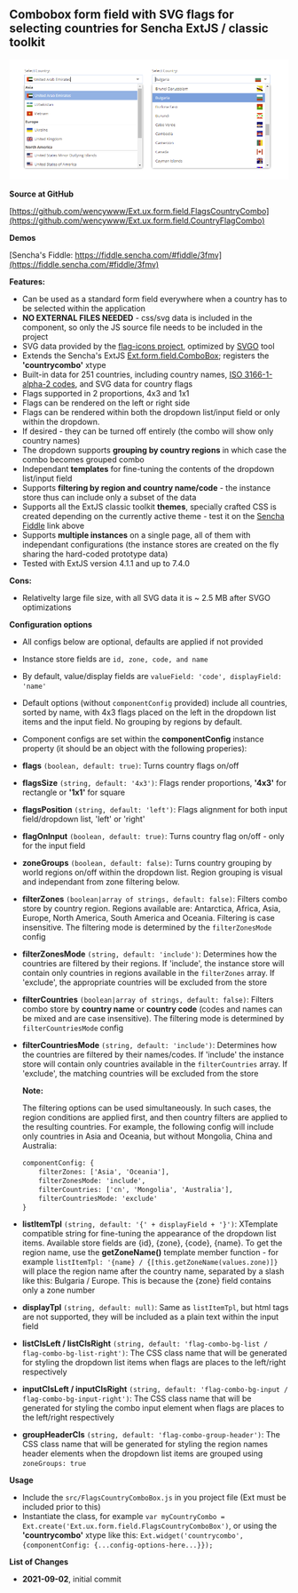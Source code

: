 Combobox form field with SVG flags for selecting countries for Sencha ExtJS / classic toolkit
-------------------------------------

![preview](Ext.ux.form.field.CountryFlagCombo.png)

**Source at GitHub**

[https://github.com/wencywww/Ext.ux.form.field.FlagsCountryCombo](https://github.com/wencywww/Ext.ux.form.field.CountryFlagCombo)



**Demos**

[Sencha's Fiddle: https://fiddle.sencha.com/#fiddle/3fmv](https://fiddle.sencha.com/#fiddle/3fmv)




**Features:**

  * Can be used as a standard form field everywhere when a country has to be selected within the application
  * **NO EXTERNAL FILES NEEDED** - css/svg data is included in the component, so only the JS source file needs to be included in the project
  * SVG data provided by the [flag-icons project](https://flagicons.lipis.dev), optimized by [SVGO](https://github.com/svg/svgo) tool
  * Extends the Sencha's ExtJS [Ext.form.field.ComboBox](https://docs.sencha.com/extjs/7.4.0/classic/Ext.form.field.ComboBox.html); registers the **'countrycombo'** xtype
  * Built-in data for 251 countries, including country names, [ISO 3166-1-alpha-2 codes](https://www.iso.org/obp/ui/#search/code), and SVG data for country flags
  * Flags supported in 2 proportions, 4x3 and 1x1
  * Flags can be rendered on the left or right side
  * Flags can be rendered within both the dropdown list/input field or only within the dropdown.
  * If desired - they can be turned off entirely (the combo will show only country names)
  * The dropdown supports **grouping by country regions** in which case the combo becomes grouped combo
  * Independant **templates** for fine-tuning the contents of the dropdown list/input field
  * Supports **filtering by region and country name/code** - the instance store thus can include only a subset of the data
  * Supports all the ExtJS classic toolkit **themes**, specially crafted CSS is created depending on the currently active theme - test it on the [Sencha Fiddle](https://fiddle.sencha.com/#fiddle/3fmv) link above
  * Supports **multiple instances** on a single page, all of them with independant configurations (the instance stores are created on the fly sharing the hard-coded prototype data)
  * Tested with ExtJS version 4.1.1 and up to 7.4.0


**Cons:**

  * Relativelty large file size, with all SVG data it is ~ 2.5 MB after SVGO optimizations

    
**Configuration options**

  * All configs below are optional, defaults are applied if not provided
  * Instance store fields are `id, zone, code, and name`
  * By default, value/display fields are `valueField: 'code', displayField: 'name'`
  * Default options (without `componentConfig` provided) include all countries, sorted by name, with 4x3 flags placed on the left in the dropdown list items and the input field. No grouping by regions by default.
  * Component configs are set within the **componentConfig** instance property (it should be an object with the following properies):
  

  * **flags** `(boolean, default: true)`: Turns country flags on/off

  * **flagsSize** `(string, default: '4x3')`: Flags render proportions, **'4x3'** for rectangle or **'1x1'** for square

  * **flagsPosition** `(string, default: 'left')`: Flags alignment for both input field/dropdown list, 'left' or 'right'

  * **flagOnInput** `(boolean, default: true)`: Turns country flag on/off - only for the input field

  * **zoneGroups** `(boolean, default: false)`: Turns country grouping by world regions on/off within the dropdown list. Region grouping is visual and independant from zone filtering below.

  * **filterZones** `(boolean|array of strings, default: false)`: Filters combo store by country region. Regions available are: Antarctica, Africa, Asia, Europe, North America, South America and Oceania. Filtering is case insensitive. The filtering mode is determined by the `filterZonesMode` config

  * **filterZonesMode** `(string, default: 'include')`: Determines how the countries are filtered by their regions. If 'include', the instance store will contain only countries in regions available in the `filterZones` array. If 'exclude', the appropriate countries will be excluded from the store

  * **filterCountries** `(boolean|array of strings, default: false)`: Filters combo store by **country name** or **country code** (codes and names can be mixed and are case insensitive). The filtering mode is determined by `filterCountriesMode` config

  * **filterCountriesMode** `(string, default: 'include')`: Determines how the countries are filtered by their names/codes. If 'include' the instance store will contain only countries available in the `filterCountries` array. If 'exclude', the matching countries will be excluded from the store

    **Note:**
    
    The filtering options can be used simultaneously. In such cases, the region conditions are applied first, and then country filters are applied to the resulting countries. For example, the following config will include only countries in Asia and Oceania, but without Mongolia, China and Australia: 
    ```
    componentConfig: {
        filterZones: ['Asia', 'Oceania'], 
        filterZonesMode: 'include', 
        filterCountries: ['cn', 'Mongolia', 'Australia'], 
        filterCountriesMode: 'exclude'
    }
    ```

  * **listItemTpl** `(string, default: '{' + displayField + '}')`: XTemplate compatible string for fine-tuning the appearance of the dropdown list items. Available store fields are {id}, {zone}, {code}, {name}. To get the region name, use the **getZoneName()** template member function - for example `listItemTpl: '{name} / {[this.getZoneName(values.zone)]}` will place the region name after the country name, separated by a slash like this: Bulgaria / Europe. This is because the {zone} field contains only a zone number

  * **displayTpl** `(string, default: null)`: Same as `listItemTpl`, but html tags are not supported, they will be included as a plain text within the input field

  * **listClsLeft / listClsRight** `(string, default: 'flag-combo-bg-list / flag-combo-bg-list-right')`: The CSS class name that will be generated for styling the dropdown list items when flags are places to the left/right respectively

  * **inputClsLeft / inputClsRight** `(string, default: 'flag-combo-bg-input / flag-combo-bg-input-right')`: The CSS class name that will be generated for styling the combo input element when flags are places to the left/right respectively

  * **groupHeaderCls** `(string, default: 'flag-combo-group-header')`: The CSS class name that will be generated for styling the region names header elements when the dropdown list items are grouped using `zoneGroups: true`

  
**Usage**

  * Include the `src/FlagsCountryComboBox.js` in you project file (Ext must be included prior to this)
  * Instantiate the class, for example `var myCountryCombo = Ext.create('Ext.ux.form.field.FlagsCountryComboBox')`, or using the **'countrycombo'** xtype like this: `Ext.widget('countrycombo', {componentConfig: {...config-options-here...}});`
  

**List of Changes**

  * **2021-09-02**, initial commit
